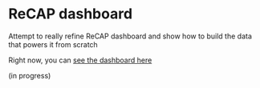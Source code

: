 
# ReCAP dashboard


Attempt to really refine ReCAP dashboard and show how to build the
data that powers it from scratch

Right now, you can [see the dashboard here](https://tonyfischetti.shinyapps.io/recap-collection/)

(in progress)


